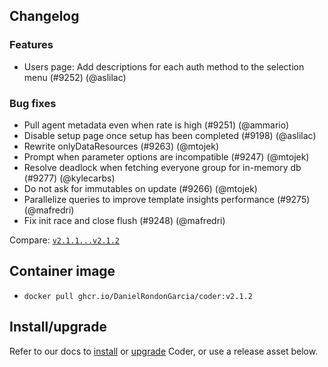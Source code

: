 ## Changelog

### Features

- Users page: Add descriptions for each auth method to the selection menu
  (#9252) (@aslilac)

### Bug fixes

- Pull agent metadata even when rate is high (#9251) (@ammario)
- Disable setup page once setup has been completed (#9198) (@aslilac)
- Rewrite onlyDataResources (#9263) (@mtojek)
- Prompt when parameter options are incompatible (#9247) (@mtojek)
- Resolve deadlock when fetching everyone group for in-memory db (#9277)
  (@kylecarbs)
- Do not ask for immutables on update (#9266) (@mtojek)
- Parallelize queries to improve template insights performance (#9275)
  (@mafredri)
- Fix init race and close flush (#9248) (@mafredri)

Compare:
[`v2.1.1...v2.1.2`](https://github.com/DanielRondonGarcia/coder/compare/v2.1.1...v2.1.2)

## Container image

- `docker pull ghcr.io/DanielRondonGarcia/coder:v2.1.2`

## Install/upgrade

Refer to our docs to [install](https://coder.com/docs/install) or
[upgrade](https://coder.com/docs/admin/upgrade) Coder, or use a
release asset below.
